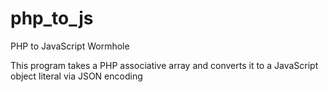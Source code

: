 # php_to_js
PHP to JavaScript Wormhole

This program takes a PHP associative array and converts it to a JavaScript object literal
via JSON encoding
